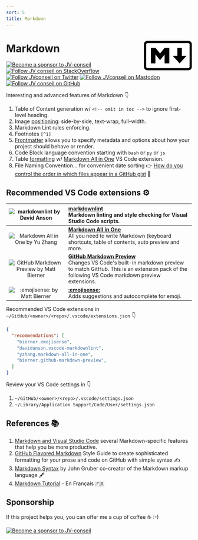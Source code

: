 ```yaml
---
sort: 5
title: Markdown
---
```


<!-- markdownlint-disable MD025 MD026 MD033 MD041 -->

<a href="https://daringfireball.net/projects/markdown/" target="_blank" title="Markdown By John Gruber"><img src="https://raw.githubusercontent.com/dcurtis/markdown-mark/master/svg/markdown-mark.svg" align="right" alt="Markdown By John Gruber" height="80" style="margin:1.5em 0 0 .5em"></a>

<!-- omit in toc -->
# Markdown

[![Become a sponsor to JV-conseil](https://img.shields.io/static/v1?label=Sponsor&message=%E2%9D%A4&logo=GitHub&color=%23fe8e86)](https://github.com/sponsors/JV-conseil "Become a sponsor to JV-conseil")
[![Follow JV conseil on StackOverflow](https://img.shields.io/stackexchange/stackoverflow/r/2477854)](https://stackoverflow.com/users/2477854/jv-conseil "Follow JV conseil on StackOverflow")
[![Follow JVconseil on Twitter](https://img.shields.io/twitter/follow/JVconseil.svg?style=social&logo=twitter)](https://twitter.com/JVconseil "Follow JVconseil on Twitter")
[![Follow JVconseil on Mastodon](https://img.shields.io/mastodon/follow/110950122046692405)](https://mastodon.social/@JVconseil "Follow JVconseil@mastodon.social on Mastodon")
[![Follow JV conseil on GitHub](https://img.shields.io/github/followers/JV-conseil?label=JV-conseil&style=social)](https://github.com/JV-conseil "Follow JV-conseil on GitHub")
<!--
[![License BSD 3-Clause](https://img.shields.io/badge/License-BSD%203--Clause-blue.svg)](LICENSE)
[![Python 3.11](https://img.shields.io/badge/Python-3.11-green)](https://www.python.org/downloads/release/python-3112/)
[![PostgreSQL 14.6](https://img.shields.io/badge/PostgreSQL-14.6-green.svg)](https://www.postgresql.org/docs/14.6/)
<img alt="https://img.shields.io/badge/stack-overflow-orange.svg" src="https://img.shields.io/badge/stack-overflow-orange.svg">
-->

Interesting and advanced features of Markdown 👇

1. Table of Content generation w/ `<!-- omit in toc -->` to ignore first-level heading.
2. Image [positioning](https://github.com/DavidWells/advanced-markdown "Learn about advanced markdown techniques"): side-by-side, text-wrap, full-width.
3. Markdown Lint rules enforcing.
4. Footnotes `[^1]`
5. [Frontmatter](https://mystmd.org/guide/frontmatter#) allows you to specify metadata and options about how your project should behave or render.
6. Code Block language convention starting with `bash` or `py` or `js`
7. Table [formatting](https://github.com/yzhang-gh/vscode-markdown?tab=readme-ov-file#github-flavored-markdown "Table formatter") w/ [Markdown All in One](https://marketplace.visualstudio.com/items?itemName=yzhang.markdown-all-in-one) VS Code extension.
8. File Naming Convention... for convenient date sorting 👉 [How do you control the order in which files appear in a GitHub gist](https://stackoverflow.com/a/17668995/2477854 "How do you control the order in which files appear in a GitHub gist") 👀

## Recommended VS Code extensions ⚙️

|     <img src="https://davidanson.gallerycdn.vsassets.io/extensions/davidanson/vscode-markdownlint/0.55.0/1713329425871/Microsoft.VisualStudio.Services.Icons.Default" alt="markdownlint by David Anson" width="100">      | [markdownlint](https://marketplace.visualstudio.com/items?itemName=DavidAnson.vscode-markdownlint)<br>Markdown linting and style checking for Visual Studio Code scripts.                                                                                          |
| :-----------------------------------------------------------------------------------------------------------------------------------------------------------------------------------------------------------------------: | :----------------------------------------------------------------------------------------------------------------------------------------------------------------------------------------------------------------------------------------------------------------- |
|        <img src="https://yzhang.gallerycdn.vsassets.io/extensions/yzhang/markdown-all-in-one/3.6.2/1705324444519/Microsoft.VisualStudio.Services.Icons.Default" alt="Markdown All in One by Yu Zhang" width="100">        | **[Markdown All in One](https://marketplace.visualstudio.com/items?itemName=yzhang.markdown-all-in-one)**<br>All you need to write Markdown (keyboard shortcuts, table of contents, auto preview and more.                                                         |
| <img src="https://bierner.gallerycdn.vsassets.io/extensions/bierner/github-markdown-preview/0.3.0/1651533762167/Microsoft.VisualStudio.Services.Icons.Default" alt="GitHub Markdown Preview by Matt Bierner" width="100"> | **[GitHub Markdown Preview](https://marketplace.visualstudio.com/items?itemName=bierner.github-markdown-preview)**<br>Changes VS Code's built-in markdown preview to match GitHub. This is an extension pack of the following VS Code markdown preview extensions. |
|            <img src="https://bierner.gallerycdn.vsassets.io/extensions/bierner/emojisense/0.10.0/1686035362121/Microsoft.VisualStudio.Services.Icons.Default" alt=":emojisense: by Matt Bierner" width="100">             | **[:emojisense:](https://marketplace.visualstudio.com/items?itemName=bierner.emojisense)**<br>Adds suggestions and autocomplete for emoji.                                                                                                                         |

Recommended VS Code extensions in `~/GitHub/<owner>/<repo>/.vscode/extensions.json` 👇

```json
{
  "recommendations": [
    "bierner.emojisense",
    "davidanson.vscode-markdownlint",
    "yzhang.markdown-all-in-one",
    "bierner.github-markdown-preview",
  ]
}
```

Review your VS Code settings in 👇

1. `~/GitHub/<owner>/<repo>/.vscode/settings.json`
2. `~/Library/Application Support/Code/User/settings.json`

## References 📚

1. [Markdown and Visual Studio Code](https://code.visualstudio.com/docs/languages/markdown "Markdown and Visual Studio Code") several Markdown-specific features that help you be more productive.
2. [GitHub Flavored Markdown](https://docs.github.com/en/get-started/writing-on-github/getting-started-with-writing-and-formatting-on-github/basic-writing-and-formatting-syntax "Create sophisticated formatting for your prose and code on GitHub with simple syntax") Style Guide to create sophisticated formatting for your prose and code on GitHub with simple syntax ✍️
3. [Markdown Syntax](https://daringfireball.net/projects/markdown/syntax "Markdown Syntax Documentation") by John Gruber co-creator of the Markdown markup language 🖋️
4. [Markdown Tutorial](https://github.com/luong-komorebi/Markdown-Tutorial/blob/master/README_fr.md) - En Français 🇫🇷

## Sponsorship

If this project helps you, you can offer me a cup of coffee ☕️ :-)

[![Become a sponsor to JV-conseil](https://img.shields.io/static/v1?label=Sponsor&message=%E2%9D%A4&logo=GitHub&color=%23fe8e86)](https://github.com/sponsors/JV-conseil)
